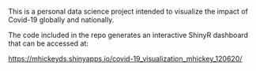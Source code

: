 This is a personal data science project intended to visualize the impact of Covid-19 globally and nationally.

The code included in the repo generates an interactive ShinyR dashboard that can be accessed at:

https://mhickeyds.shinyapps.io/covid-19_visualization_mhickey_120620/
